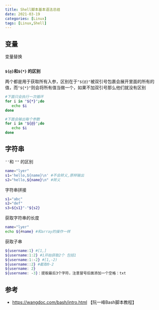```yaml
---
title: Shell脚本基本语法总结
date: 2021-03-19
categories: [Linux]
tags: [Linux,Shell]
---
```


## 变量

变量替换

```bash

```

**`${@}`和`${*}` 的区别**

两个都是用于获取所有入参，区别在于`"${@}"`被双引号包裹会展开里面的所有的值，而`"${*}"`则会将所有值当做一个，如果不加双引号那么他们就没有区别

```bash
#下面只会执行一次循环
for i in "${*}";do
   echo $i    
done

#下面会输出每个参数
for i in "${@}";do
   echo $i    
done
```

## 字符串

`''`和 `""` 的区别

```bash
name="lyer"
s1='hello,${name}\n' #不会转义,原样输出
s2="hello,${name}\n" #转义
```

字符串拼接

```bash
s1="abc"
s2="def"
s3=${s1}"-"${s2}
```

获取字符串的长度

```bash
name="lyer"
echo ${#name} #和array的操作一样
```

获取子串

```bash
${username:1} #[1,]
${username:1:2} #1开始获取2个 包括1
${username:1:-2} #[1,-2)
${username::2} #截取0-2 
${username: 2}
${username: -3}：提取最后3个字符，注意冒号后面添加一个空格：txt
```









## 参考

- https://wangdoc.com/bash/intro.html 【阮一峰Bash脚本教程】